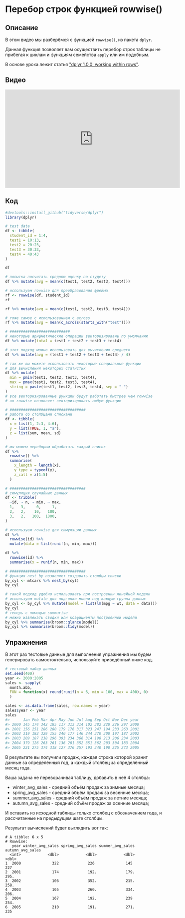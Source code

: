 # Перебор строк функцией rowwise()

## Описание
В этом видео мы разберёмся с функцией `rowwise()`, из пакета `dplyr`.

Данная функция позволяет вам осуществить перебор строк таблицы не прибегая к циклам и функциям семейства `apply` или им подобным.

В основе урока лежит статья ["dplyr 1.0.0: working within rows"](https://www.tidyverse.org/blog/2020/04/dplyr-1-0-0-rowwise/).

## Видео
<iframe width="560" height="315" src="https://www.youtube.com/embed/b23WR3vEGJc?enablejsapi=1" title="YouTube video player" frameborder="0" allow="accelerometer; autoplay; clipboard-write; encrypted-media; gyroscope; picture-in-picture" allowfullscreen></iframe>

## Код

```r
#devtools::install_github("tidyverse/dplyr")
library(dplyr)

# test data
df <- tibble(
  student_id = 1:4, 
  test1 = 10:13, 
  test2 = 20:23, 
  test3 = 30:33, 
  test4 = 40:43
)

df

# попытка посчитать среднюю оценку по студету
df %>% mutate(avg = mean(c(test1, test2, test3, test4)))

# используем rowwise для преобразования фрейма
rf <- rowwise(df, student_id)
rf

rf %>% mutate(avg = mean(c(test1, test2, test3, test4)))

# тоже самое с использованием c_across
rf %>% mutate(avg = mean(c_across(starts_with("test"))))

# ###########################
# некоторые арифметические операции векторизированы по умолчанию
df %>% mutate(total = test1 + test2 + test3 + test4)

# этот подход можно использовать для вычисления среднего
df %>% mutate(avg = (test1 + test2 + test3 + test4) / 4)

# так же вы можете использовать некоторые специальные функции
# для вычисления некоторых статистик
df %>% mutate(
  min = pmin(test1, test2, test3, test4), 
  max = pmax(test1, test2, test3, test4), 
  string = paste(test1, test2, test3, test4, sep = "-")
)
# все векторизированные функции будут работать быстрее чем rowwise
# но rowwise позволяет векторизировать любую функцию

# ##################################
# работа со столбцами списками
df <- tibble(
  x = list(1, 2:3, 4:6),
  y = list(TRUE, 1, "a"),
  z = list(sum, mean, sd)
)

# мы можем перебором обработать каждый список
df %>% 
  rowwise() %>% 
  summarise(
    x_length = length(x),
    y_type = typeof(y),
    z_call = z(1:5)
  )

# ##################################
# симуляция случайных данных
df <- tribble(
  ~id, ~ n, ~ min, ~ max,
  1,   3,     0,     1,
  2,   2,    10,   100,
  3,   2,   100,  1000,
)

# используем rowwise для симуляции данных
df %>%
  rowwise(id) %>%
  mutate(data = list(runif(n, min, max)))

df %>%
  rowwise(id) %>%
  summarise(x = runif(n, min, max))

# ##################################
# функция nest_by позволяет создавать столбцы списки
by_cyl <- mtcars %>% nest_by(cyl)
by_cyl

# такой подход удобно использовать при построении линейной модели
# используем mutate для подгонки моели под каждую группа данных
by_cyl <- by_cyl %>% mutate(model = list(lm(mpg ~ wt, data = data)))
by_cyl
# теперь с помощью summarise 
# можно извлекать сводки или коэфициенты построенной модели
by_cyl %>% summarise(broom::glance(model))
by_cyl %>% summarise(broom::tidy(model))
```

## Упражнения
В этот раз тестовые данные для выполнения упражнения мы будем генерировать самостоятельно, используйте приведённый ниже код.


```r
# тестовый набор данных
set.seed(400)
year <- 2000:2005
sales <- sapply(
  month.abb, 
  FUN = function(x) round(runif(n = 6, min = 100, max = 400), 0)
  )

sales <- as.data.frame(sales, row.names = year)
sales$year <- year
sales
#>      Jan Feb Mar Apr May Jun Jul Aug Sep Oct Nov Dec year
#> 2000 145 174 342 185 117 313 314 102 382 220 226 297 2000
#> 2001 156 251 286 280 179 176 317 323 247 194 233 263 2001
#> 2002 319 182 329 155 240 177 146 244 370 300 197 187 2002
#> 2003 209 187 238 296 393 234 366 314 198 213 206 234 2003
#> 2004 379 126 263 261 136 201 352 351 362 203 304 183 2004
#> 2005 221 275 374 318 127 376 257 193 340 190 225 273 2005
```

В результате вы получили продаж, каждая строка которой хранит данные за определённый год, а каждый столбец за определённый месяц года.

Ваша задача не переворачивая таблицу, добавить в неё 4 столбца:

* winter_avg_sales - средний объём продаж за зимные месяца;
* spring_avg_sales - средний объём продаж за весенние месяца;
* summer_avg_sales - средний объём продаж за летние месяца;
* autumn_avg_sales - средний объём продаж за осенние месяца;

И оставить из исходной таблицы только столбец с обозначением года, и рассчитанные на предыдущем шаге столбцы.

Результат вычислений будет выглядить вот так:

```
# A tibble: 6 x 5
# Rowwise: 
   year winter_avg_sales spring_avg_sales summer_avg_sales autumn_avg_sales
  <int>            <dbl>            <dbl>            <dbl>            <dbl>
1  2000              322             226              145              227 
2  2001              174             192.             179.             295.
3  2002              106             352.             215.             258.
4  2003              105             260.             334.             206.
5  2004              167             192.             239              254.
6  2005              210             191.             271.             235 
```
